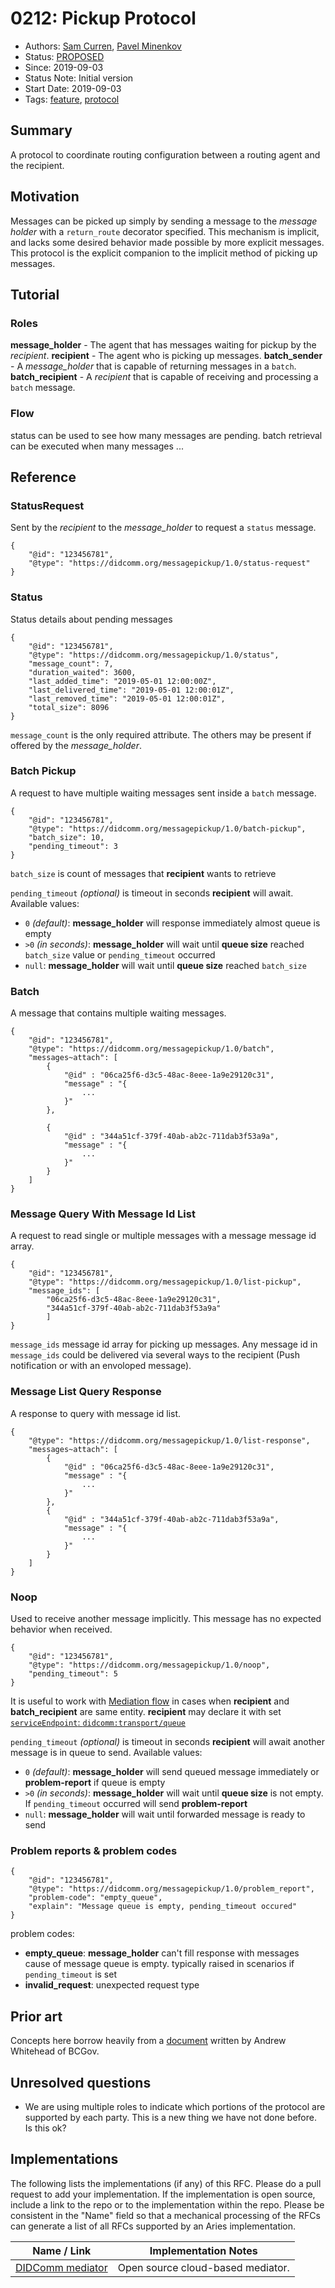 # 0212: Pickup Protocol
- Authors: [Sam Curren](telegramsam@gmail.com), [Pavel Minenkov](minikspb@gmail.com)
- Status: [PROPOSED](/README.md#proposed)
- Since: 2019-09-03
- Status Note: Initial version
- Start Date: 2019-09-03
- Tags: [feature](/tags.md#feature), [protocol](/tags.md#protocol)

## Summary

A protocol to coordinate routing configuration between a routing agent and the recipient.

## Motivation

Messages can be picked up simply by sending a message to the _message holder_ with a `return_route` decorator specified. This mechanism is implicit, and lacks some desired behavior made possible by more explicit messages.
This protocol is the explicit companion to the implicit method of picking up messages.

## Tutorial

### Roles

**message_holder** - The agent that has messages waiting for pickup by the _recipient_.
**recipient** - The agent who is picking up messages.
**batch_sender** - A _message_holder_ that is capable of returning messages in a `batch`.
**batch_recipient** - A _recipient_ that is capable of receiving and processing a `batch` message.

### Flow

status can be used to see how many messages are pending.
batch retrieval can be executed when many messages ...

## Reference

### StatusRequest
Sent by the _recipient_ to the _message_holder_ to request a `status` message.
```json=
{
    "@id": "123456781",
    "@type": "https://didcomm.org/messagepickup/1.0/status-request"
}
```
### Status
Status details about pending messages
```json=
{
    "@id": "123456781",
    "@type": "https://didcomm.org/messagepickup/1.0/status",
    "message_count": 7,
    "duration_waited": 3600,
    "last_added_time": "2019-05-01 12:00:00Z",
    "last_delivered_time": "2019-05-01 12:00:01Z",
    "last_removed_time": "2019-05-01 12:00:01Z",
    "total_size": 8096
}
```
`message_count` is the only required attribute. The others may be present if offered by the _message_holder_.
### Batch Pickup
A request to have multiple waiting messages sent inside a `batch` message.
```json=
{
    "@id": "123456781",
    "@type": "https://didcomm.org/messagepickup/1.0/batch-pickup",
    "batch_size": 10,
    "pending_timeout": 3
}
```

`batch_size` is count of messages that **recipient** wants to retrieve

`pending_timeout` *(optional)* is timeout in seconds **recipient** will await. 
Available values:
   - `0` *(default)*: **message_holder** will response immediately almost queue is empty
   - `>0` *(in seconds)*: **message_holder** will wait until **queue size** reached `batch_size` value or `pending_timeout` occurred
   - `null`: **message_holder** will wait until **queue size** reached `batch_size`

### Batch
A message that contains multiple waiting messages.
```json=
{
    "@id": "123456781",
    "@type": "https://didcomm.org/messagepickup/1.0/batch",
    "messages~attach": [
        {
            "@id" : "06ca25f6-d3c5-48ac-8eee-1a9e29120c31",
            "message" : "{
                ...
            }"
        },

        {
            "@id" : "344a51cf-379f-40ab-ab2c-711dab3f53a9a",
            "message" : "{
                ...
            }"
        }
    ]
}
```
### Message Query With Message Id List
A request to read single or multiple messages with a message message id array.
```json=
{
    "@id": "123456781",
    "@type": "https://didcomm.org/messagepickup/1.0/list-pickup",
    "message_ids": [
        "06ca25f6-d3c5-48ac-8eee-1a9e29120c31",
        "344a51cf-379f-40ab-ab2c-711dab3f53a9a"
        ]
}
```
`message_ids` message id array for picking up messages. Any message id in `message_ids` could be delivered via several ways to the recipient (Push notification or with an envoloped message).
### Message List Query Response
A response to query with message id list.
```json=
{
    "@type": "https://didcomm.org/messagepickup/1.0/list-response",
    "messages~attach": [
        {
            "@id" : "06ca25f6-d3c5-48ac-8eee-1a9e29120c31",
            "message" : "{
                ...
            }"
        },
        {
            "@id" : "344a51cf-379f-40ab-ab2c-711dab3f53a9a",
            "message" : "{
                ...
            }"
        }
    ]
}
```
### Noop
Used to receive another message implicitly. This message has no expected behavior when received.
```json=
{
    "@id": "123456781",
    "@type": "https://didcomm.org/messagepickup/1.0/noop",
    "pending_timeout": 5
}
```
It is useful to work with [Mediation flow](https://github.com/Sirius-social/didcomm-mediator/blob/main/docs/Mediation.md)
in cases when **recipient** and **batch_recipient** are same entity. **recipient** may declare it with set [`serviceEndpoint`: `didcomm:transport/queue`](https://github.com/decentralized-identity/didcomm-messaging/blob/main/extensions/return_route/main.md#queue-transport)

`pending_timeout` *(optional)* is timeout in seconds **recipient** will await another message is in queue to send. 
  Available values:
   - `0` *(default)*: **message_holder** will send queued message immediately or **problem-report** if queue is empty
   - `>0` *(in seconds)*: **message_holder** will wait until **queue size** is not empty. If `pending_timeout` occurred will send **problem-report** 
   - `null`: **message_holder** will wait until forwarded message is ready to send

### Problem reports & problem codes
```json=
{
    "@id": "123456781",
    "@type": "https://didcomm.org/messagepickup/1.0/problem_report",
    "problem-code": "empty_queue",
    "explain": "Message queue is empty, pending_timeout occured"
}
```
problem codes:
 - **empty_queue**: **message_holder** can't fill response with messages cause of message queue is empty. 
  typically raised in scenarios if `pending_timeout` is set
 - **invalid_request**: unexpected request type

## Prior art

Concepts here borrow heavily from a [document](https://hackmd.io/@8VtAqKThQ6mKa9T7JgzIaw/SJw9Ead2N?type=view) written by Andrew Whitehead of BCGov.

## Unresolved questions

- We are using multiple roles to indicate which portions of the protocol are supported by each party. This is a new thing we have not done before. Is this ok?

## Implementations

The following lists the implementations (if any) of this RFC. Please do a pull request to add your implementation. If the implementation is open source, include a link to the repo or to the implementation within the repo. Please be consistent in the "Name" field so that a mechanical processing of the RFCs can generate a list of all RFCs supported by an Aries implementation.

Name / Link | Implementation Notes
--- | ---
 [DIDComm mediator](https://github.com/Sirius-social/didcomm-mediator/blob/main/docs/Mediation.md#using-a-mediator) | Open source cloud-based mediator.
